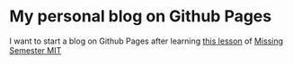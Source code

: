 # My personal blog on Github Pages

I want to start a blog on Github Pages after learning [this lesson](https://missing.csail.mit.edu/2020/metaprogramming/) of [Missing Semester MIT](https://missing.csail.mit.edu/)
